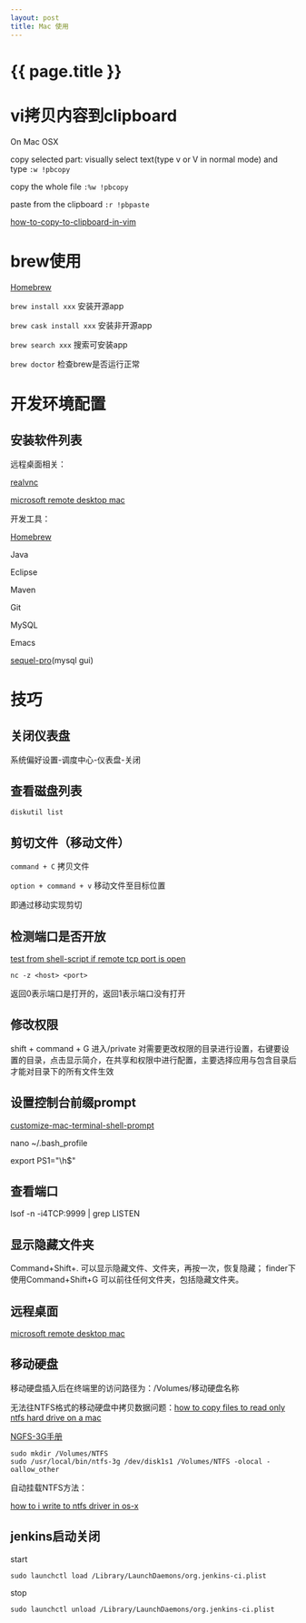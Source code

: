 ```yaml
---
layout: post
title: Mac 使用 
---
```

{{ page.title }}
=============

# vi拷贝内容到clipboard

On Mac OSX

copy selected part: visually select text(type v or V in normal mode) and type `:w !pbcopy`

copy the whole file `:%w !pbcopy`

paste from the clipboard `:r !pbpaste`

[how-to-copy-to-clipboard-in-vim](https://stackoverflow.com/a/15971506)


# brew使用

[Homebrew](https://brew.sh)

`brew install xxx` 安装开源app

`brew cask install xxx` 安装非开源app

`brew search xxx` 搜索可安装app

`brew doctor` 检查brew是否运行正常

# 开发环境配置

## 安装软件列表

   远程桌面相关：
   
   [realvnc](https://www.realvnc.com/en/connect/download/vnc/)
   
   [microsoft remote desktop mac](https://docs.microsoft.com/en-us/windows-server/remote/remote-desktop-services/clients/remote-desktop-mac) 

   开发工具：
   
   [Homebrew](https://brew.sh/)
   
   Java
   
   Eclipse
   
   Maven
   
   Git
   
   MySQL
   
   Emacs
   
   [sequel-pro](https://sequelpro.com/)(mysql gui)


# 技巧

## 关闭仪表盘

系统偏好设置-调度中心-仪表盘-关闭

## 查看磁盘列表

`diskutil list`


## 剪切文件（移动文件）

`command + C` 拷贝文件

`option + command + v` 移动文件至目标位置

即通过移动实现剪切

## 检测端口是否开放

[test from shell-script if remote tcp port is open](https://stackoverflow.com/questions/4922943/test-from-shell-script-if-remote-tcp-port-is-open)

`nc -z <host> <port>`

返回0表示端口是打开的，返回1表示端口没有打开

## 修改权限

shift + command + G 进入/private 对需要更改权限的目录进行设置，右键要设置的目录，点击显示简介，在共享和权限中进行配置，主要选择应用与包含目录后才能对目录下的所有文件生效

## 设置控制台前缀prompt

[customize-mac-terminal-shell-prompt](https://stackoverflow.com/questions/14416274/how-to-suppress-or-customize-mac-terminal-shell-prompt)

nano ~/.bash_profile

export PS1="\h$"

## 查看端口
lsof -n -i4TCP:9999 | grep LISTEN

## 显示隐藏文件夹
Command+Shift+. 可以显示隐藏文件、文件夹，再按一次，恢复隐藏；
finder下使用Command+Shift+G 可以前往任何文件夹，包括隐藏文件夹。

## 远程桌面
[microsoft remote desktop mac](https://docs.microsoft.com/en-us/windows-server/remote/remote-desktop-services/clients/remote-desktop-mac) 

## 移动硬盘

移动硬盘插入后在终端里的访问路径为：/Volumes/移动硬盘名称

无法往NTFS格式的移动硬盘中拷贝数据问题：[how to copy files to read only ntfs hard drive on a mac](https://superuser.com/questions/338607/how-to-copy-files-to-read-only-ntfs-hard-drive-on-a-mac)


[NGFS-3G手册](https://github.com/osxfuse/osxfuse/wiki/NTFS-3G)

    sudo mkdir /Volumes/NTFS
    sudo /usr/local/bin/ntfs-3g /dev/disk1s1 /Volumes/NTFS -olocal -oallow_other
    

自动挂载NTFS方法：

[how to i write to ntfs driver in os-x](https://apple.stackexchange.com/questions/20889/how-do-i-write-to-ntfs-drives-in-os-x)


## jenkins启动关闭

start

    sudo launchctl load /Library/LaunchDaemons/org.jenkins-ci.plist

stop

    sudo launchctl unload /Library/LaunchDaemons/org.jenkins-ci.plist
